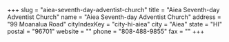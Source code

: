 +++
slug = "aiea-seventh-day-adventist-church"
title = "Aiea Seventh-day Adventist Church"
name = "Aiea Seventh-day Adventist Church"
address = "99 Moanalua Road"
cityIndexKey = "city-hi-aiea"
city = "Aiea"
state = "HI"
postal = "96701"
website = ""
phone = "808-488-9855"
fax = ""
+++
